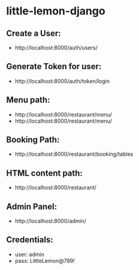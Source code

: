 # little-lemon-django

## Create a User:

- http://localhost:8000/auth/users/

## Generate Token for user:

- http://localhost:8000/auth/token/login

## Menu path:

- http://localhost:8000/restaurant/menu/
- http://localhost:8000/restaurant/menu/<pk>

## Booking Path:

- http://localhost:8000/restaurant/booking/tables

## HTML content path:

- http://localhost:8000/restaurant/

## Admin Panel:

- http://localhost:8000/admin/

## Credentials:

- user: admin
- pass: LittleLemon@789!
